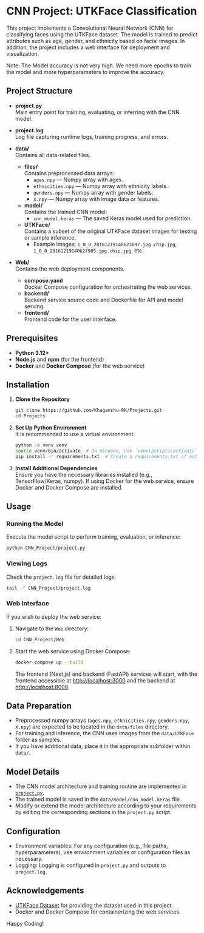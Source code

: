 # CNN Project: UTKFace Classification

This project implements a Convolutional Neural Network (CNN) for classifying faces using the UTKFace dataset. The model is trained to predict attributes such as age, gender, and ethnicity based on facial images. In addition, the project includes a web interface for deployment and visualization.

Note: The Model accuracy is not very high. We need more epochs to train the model and more hyperparameters to improve the accuracy.

## Project Structure

- **project.py**  
  Main entry point for training, evaluating, or inferring with the CNN model.

- **project.log**  
  Log file capturing runtime logs, training progress, and errors.

- **data/**  
  Contains all data-related files.

  - **files/**  
    Contains preprocessed data arrays:
    - `ages.npy` — Numpy array with ages.
    - `ethnicities.npy` — Numpy array with ethnicity labels.
    - `genders.npy` — Numpy array with gender labels.
    - `X.npy` — Numpy array with image data or features.
  - **model/**  
    Contains the trained CNN model:
    - `cnn_model.keras` — The saved Keras model used for prediction.
  - **UTKFace/**  
    Contains a subset of the original UTKFace dataset images for testing or sample inference.
    - Example images: `1_0_0_20161219140623097.jpg.chip.jpg`, `1_0_0_20161219140627985.jpg.chip.jpg`, etc.

- **Web/**  
  Contains the web deployment components.
  - **compose.yaml**  
    Docker Compose configuration for orchestrating the web services.
  - **backend/**  
    Backend service source code and Dockerfile for API and model serving.
  - **frontend/**  
    Frontend code for the user interface.

## Prerequisites

- **Python 3.12+**
- **Node.js** and **npm** (for the frontend)
- **Docker** and **Docker Compose** (for the web service)

## Installation

1. **Clone the Repository**
   ```sh
   git clone https://github.com/Khaganshu-RK/Projects.git
   cd Projects
   ```
2. **Set Up Python Environment**  
   It is recommended to use a virtual environment.

   ```sh
   python -m venv venv
   source venv/bin/activate  # On Windows, use `venv\Scripts\activate`
   pip install -r requirements.txt  # Create a requirements.txt if not already present
   ```

3. **Install Additional Dependencies**  
   Ensure you have the necessary libraries installed (e.g., TensorFlow/Keras, numpy). If using Docker for the web service, ensure Docker and Docker Compose are installed.

## Usage

### Running the Model

Execute the model script to perform training, evaluation, or inference:

```sh
python CNN_Project/project.py
```

### Viewing Logs

Check the `project.log` file for detailed logs:

```sh
tail -f CNN_Project/project.log
```

### Web Interface

If you wish to deploy the web service:

1. Navigate to the `Web` directory:
   ```sh
   cd CNN_Project/Web
   ```
2. Start the web service using Docker Compose:
   ```sh
   docker-compose up --build
   ```
   The frontend (Next.js) and backend (FastAPI) services will start, with the frontend accessible at [http://localhost:3000](http://localhost:3000) and the backend at [http://localhost:8000](http://localhost:8000).

## Data Preparation

- Preprocessed numpy arrays (`ages.npy`, `ethnicities.npy`, `genders.npy`, `X.npy`) are expected to be located in the `data/files` directory.
- For training and inference, the CNN uses images from the `data/UTKFace` folder as samples.
- If you have additional data, place it in the appropriate subfolder within `data/`.

## Model Details

- The CNN model architecture and training routine are implemented in [`project.py`](./project.py).
- The trained model is saved in the `data/model/cnn_model.keras` file.
- Modify or extend the model architecture according to your requirements by editing the corresponding sections in the `project.py` script.

## Configuration

- Environment variables: For any configuration (e.g., file paths, hyperparameters), use environment variables or configuration files as necessary.
- Logging: Logging is configured in `project.py` and outputs to `project.log`.

## Acknowledgements

- [UTKFace Dataset](https://susanqq.github.io/UTKFace/) for providing the dataset used in this project.
- Docker and Docker Compose for containerizing the web services.

Happy Coding!
